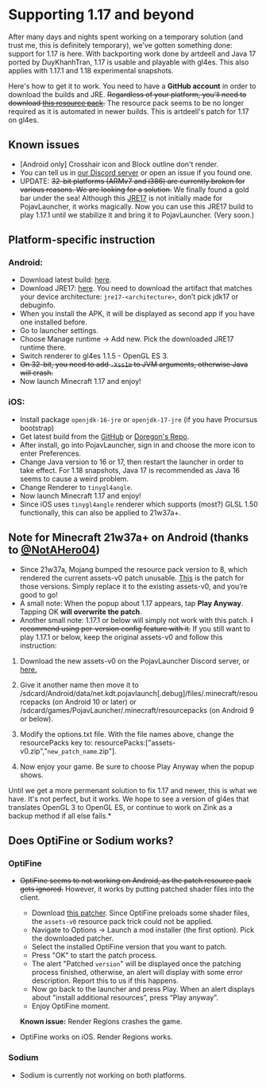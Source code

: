 # Supporting 1.17 and beyond 

After many days and nights spent working on a temporary solution (and trust me, this is definitely temporary), we've gotten something done: support for 1.17 is here. With backporting work done by artdeell and Java 17 ported by DuyKhanhTran, 1.17 is usable and playable with gl4es. This also applies with 1.17.1 and 1.18 experimental snapshots.

Here's how to get it to work. You need to have a **GitHub account** in order to download the builds and JRE. ~~Regardless of your platform, you'll need to download [this resource pack](https://cdn.discordapp.com/attachments/724164160761626624/860864619350065162/assets-v0.zip).~~ The resource pack seems to be no longer required as it is automated in newer builds. This is artdeell's patch for 1.17 on gl4es.

## Known issues
- [Android only] Crosshair icon and Block outline don't render.
- You can tell us in [our Discord server](https://discord.gg/6RpEJda) or open an issue if you found one.
- UPDATE: ~~32-bit platforms (ARMv7 and i386) are currently broken for various reasons. We are looking for a solution.~~ We finally found a gold bar under the sea! Although this [JRE17](https://www.mediafire.com/file/v0xcufgzwgga0jy/jre17-arm-20210914-termux.tar.xz/file) is not initially made for PojavLauncher, it works magically. Now you can use this JRE17 build to play 1.17.1 until we stabilize it and bring it to PojavLauncher. (Very soon.)

## Platform-specific instruction
### Android:
- Download latest build: [here](https://github.com/PojavLauncherTeam/PojavLauncher/actions?query=branch%3Av3_openjdk).
- Download JRE17: [here](https://github.com/PojavLauncherTeam/android-openjdk-build-multiarch/releases/tag/jre17-ec28559). You need to download the artifact that matches your device architecture: `jre17-<architecture>`, don’t pick jdk17 or debuginfo.
- When you install the APK, it will be displayed as second app if you have one installed before.
- Go to launcher settings.
- Choose Manage runtime -> Add new. Pick the downloaded JRE17 runtime there.
- Switch renderer to gl4es 1.1.5 - OpenGL ES 3.
- ~~On 32-bit, you need to add `-Xss1m` to JVM arguments, otherwise Java will crash.~~
- Now launch Minecraft 1.17 and enjoy!

### iOS:
- Install package `openjdk-16-jre` or `openjdk-17-jre` (if you have Procursus bootstrap)
- Get latest build from the [GitHub](https://github.com/PojavLauncherTeam/PojavLauncher_iOS/actions?query=branch%3Amain) or [Doregon's Repo](https://repo.doregon.gq).
- After install, go into PojavLauncher, sign in and choose the more icon to enter Preferences.
- Change Java version to 16 or 17, then restart the launcher in order to take effect. For 1.18 snapshots, Java 17 is recommended as Java 16 seems to cause a weird problem.
- Change Renderer to `tinygl4angle`.
- Now launch Minecraft 1.17 and enjoy!
- Since iOS uses `tinygl4angle` renderer which supports (most?) GLSL 1.50 functionally, this can also be applied to 21w37a+.

## Note for Minecraft 21w37a+ on Android (thanks to [@NotAHero04](https://github.com/NotAHero04))
- Since 21w37a, Mojang bumped the resource pack version to 8, which rendered the current assets-v0 patch unusable. [This](https://cdn.discordapp.com/attachments/724163890803638277/923349783589056522/assets-v0.zip) is the patch for those versions. Simply replace it to the existing assets-v0, and you’re good to go!
- A small note: When the popup about 1.17 appears, tap **Play Anyway**. Tapping OK **will overwrite the patch**.
- Another small note: 1.17.1 or below will simply not work with this patch. ~~I recommend using per-version config feature with it.~~ If you still want to play 1.17.1 or below, keep the original assets-v0 and follow this instruction:

1. Download the new assets-v0 on the PojavLauncher Discord server, or [here.](https://cdn.discordapp.com/attachments/724163890803638277/923349783589056522/assets-v0.zip)

2. Give it another name then move it to /sdcard/Android/data/net.kdt.pojavlaunch[.debug]/files/.minecraft/resourcepacks (on Android 10 or later) or /sdcard/games/PojavLauncher/.minecraft/resourcepacks (on Android 9 or below).

3. Modify the options.txt file.
With the file names above, change the resourcePacks key to:
resourcePacks:["assets-v0.zip","`new_patch_name`.zip"].

4. Now enjoy your game. Be sure to choose Play Anyway when the popup shows.

Until we get a more permenant solution to fix 1.17 and newer, this is what we have. It's not perfect, but it works. We hope to see a version of gl4es that translates OpenGL 3 to OpenGL ES, or continue to work on Zink as a backup method if all else fails.*

## Does OptiFine or Sodium works?
### OptiFine
- ~~OptiFine seems to not working on Android, as the patch resource pack gets ignored.~~ However, it works by putting patched shader files into the client.
  + Download [this patcher](https://cdn.discordapp.com/attachments/724163890803638277/922043517860212736/Pojav117AssetsPatcher.jar). Since OptiFine preloads some shader files, the `assets-v0` resource pack trick could not be applied.
  + Navigate to Options -> Launch a mod installer (the first option). Pick the downloaded patcher.
  + Select the installed OptiFine version that you want to patch.
  + Press "OK" to start the patch process.
  + The alert "Patched `version`" will be displayed once the patching process finished, otherwise, an alert will display with some error description. Report this to us if this happens.
  + Now go back to the launcher and press Play. When an alert displays about "install additional resources”, press “Play anyway”.
  + Enjoy OptiFine moment.

  **Known issue:** Render Regions crashes the game.

- OptiFine works on iOS. Render Regions works.

### Sodium
- Sodium is currently not working on both platforms.
